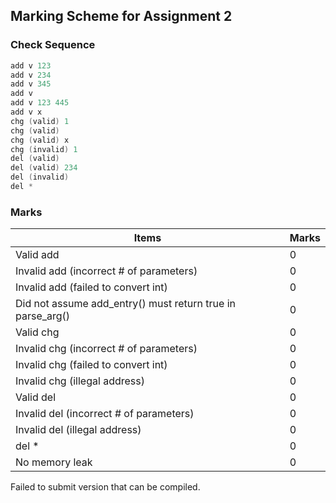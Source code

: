 ## Marking Scheme for Assignment 2

### Check Sequence

```C++
add v 123
add v 234
add v 345
add v
add v 123 445
add v x
chg (valid) 1
chg (valid)
chg (valid) x
chg (invalid) 1
del (valid)
del (valid) 234
del (invalid)
del *
```
### Marks

| Items                                    | Marks |
| ---------------------------------------- | ----- |
| Valid add                                | 0     |
| Invalid add (incorrect # of parameters)  | 0     |
| Invalid add (failed to convert int)      | 0     |
| Did not assume add_entry() must return true in parse_arg() | 0     |
| Valid chg                                | 0     |
| Invalid chg (incorrect # of parameters)  | 0     |
| Invalid chg (failed to convert int)      | 0     |
| Invalid chg (illegal address)            | 0     |
| Valid del                                | 0     |
| Invalid del (incorrect # of parameters)  | 0     |
| Invalid del (illegal address)            | 0     |
| del *                                    | 0     |
| No memory leak                           | 0     |

Failed to submit version that can be compiled. 